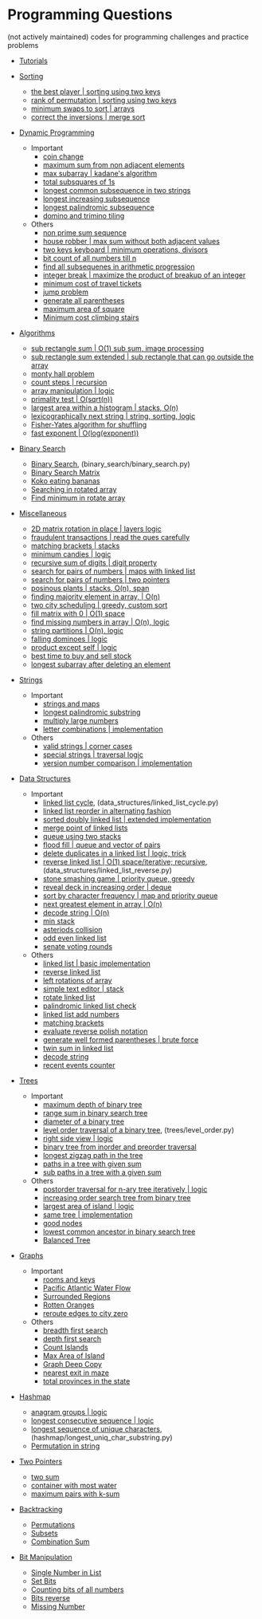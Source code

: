 # Programming Questions
(not actively maintained)
codes for programming challenges and practice problems
* [Tutorials](tutorials/README.md)

* [Sorting](sorting)
  * [the best player | sorting using two keys](sorting/the_best_player.cpp)
  * [rank of permutation | sorting using two keys](sorting/permutation_rank.cpp)
  * [minimum swaps to sort | arrays](sorting/min_swaps_to_sort.cpp)
  * [correct the inversions | merge sort](sorting/correct_the_inversions.cpp)

* [Dynamic Programming](dynamic_programming)
  * Important
    * [coin change](dynamic_programming/coin_change.cpp)
    * [maximum sum from non adjacent elements](dynamic_programming/non_adjacent_max_sum.cpp)
    * [max subarray | kadane's algorithm](dynamic_programming/max_subarray.cpp)
    * [total subsquares of 1s](dynamic_programming/total_subsquares.cpp)
    * [longest common subsequence in two strings](dynamic_programming/longest_common_subsequence.cpp)
    * [longest increasing subsequence](dynamic_programming/longest_increasing_subsequence.cpp)
    * [longest palindromic subsequence](dynamic_programming/longest_palindromic_subsequence.cpp)
    * [domino and trimino tiling](dynamic_programming/domino_trimino_tiling.cpp)
  * Others
    * [non prime sum sequence](dynamic_programming/non_prime_sum_sequence.cpp)
    * [house robber | max sum without both adjacent values](dynamic_programming/house_robber.cpp)
    * [two keys keyboard | minimum operations, divisors](dynamic_programming/two_keys_keyboard.cpp)
    * [bit count of all numbers till n](dynamic_programming/bit_count_till_n.cpp)
    * [find all subsequenes in arithmetic progression](dynamic_programming/ap_subsequences.cpp)
    * [integer break | maximize the product of breakup of an integer](dynamic_programming/integer_break.cpp)
    * [minimum cost of travel tickets](dynamic_programming/min_ticket_cost.cpp)
    * [jump problem](dynamic_programming/jump_problem.cpp)
    * [generate all parentheses](dynamic_programming/generate_parentheses.cpp)
    * [maximum area of square](dynamic_programming/max_square_area.cpp)
    * [Minimum cost climbing stairs](dynamic_programming/min_cost_climbing_stairs.py)

* [Algorithms](algorithms)
  * [sub rectangle sum | O(1) sub sum, image processing](algorithms/subrectangle_sum.cpp)
  * [sub rectangle sum extended | sub rectangle that can go outside the array](algorithms/subrectangle_sum_extended.cpp)
  * [monty hall problem](algorithms/monty_hall.cpp)
  * [count steps | recursion](algorithms/count_steps.cpp)
  * [array manipulation | logic](algorithms/array_modification.cpp)
  * [primality test | O(sqrt(n))](algorithms/primality_test.cpp)
  * [largest area within a histogram | stacks, O(n)](algorithms/largest_area_histogram.cpp)
  * [lexicographically next string | string, sorting, logic](algorithms/lexicographic_next_string.cpp)
  * [Fisher-Yates algorithm for shuffling](algorithms/fisher_yates.cpp)
  * [fast exponent | O(log(exponent))](algorithms/fast_exponent.cpp)

* [Binary Search](binary_search)
  * [Binary Search](binary_search/binary_search.cpp), (binary_search/binary_search.py)
  * [Binary Search Matrix](binary_search/binary_search_matrix.py)
  * [Koko eating bananas](binary_search/binary_search_koko_bananas.py)
  * [Searching in rotated array](binary_search/binary_search_rotated_array.py)
  * [Find minimum in rotate array](binary_search/binary_search_minimum.py)

* [Miscellaneous](miscellaneous)
  * [2D matrix rotation in place | layers logic](miscellaneous/rotate_2d_matrix.cpp)
  * [fraudulent transactions | read the ques carefully](miscellaneous/fraudulent_transactions.cpp)
  * [matching brackets | stacks](miscellaneous/matching_candies.cpp)
  * [minimum candies | logic](miscellaneous/minimum_candies.cpp)
  * [recursive sum of digits | digit property](miscellaneous/digit_sum.cpp)
  * [search for pairs of numbers | maps with linked list](miscellaneous/number_pair_search.cpp)
  * [search for pairs of numbers | two pointers](miscellaneous/number_pair_search_2.cpp)
  * [posinous plants | stacks, O(n), span](miscellaneous/posinous_plants.cpp)
  * [finding majority element in array, | O(n)](miscellaneous/num_appearing_half.cpp)
  * [two city scheduling | greedy, custom sort](miscellaneous/two_city_scheduling.cpp)
  * [fill matrix with 0 | O(1) space](miscellaneous/matrix_fill_zeros.cpp)
  * [find missing numbers in array | O(n), logic](miscellaneous/find_missing_nos.cpp)
  * [string partitions | O(n), logic](miscellaneous/string_partitions.cpp)
  * [falling dominoes | logic](miscellaneous/falling_dominoes.cpp)
  * [product except self | logic](miscellaneous/product_except_self.py)
  * [best time to buy and sell stock](miscellaneous/buy_and_sell.py)
  * [longest subarray after deleting an element](miscellaneous/longest_subarray_after_deleting_one_element.py)

* [Strings](strings)
  * Important
    * [strings and maps](strings/string_hasmap.cpp)
    * [longest palindromic substring](strings/longest_palindromic_substring.cpp)
    * [multiply large numbers](strings/multiply_string.cpp)
    * [letter combinations | implementation](strings/letter_combinations.cpp)
  * Others
    * [valid strings | corner cases](strings/valid_string.cpp)
    * [special strings | traversal logic](strings/special_string.cpp)
    * [version number comparison | implementation](strings/version_comparison.cpp)

* [Data Structures](data_structures)
  * Important
    * [linked list cycle](data_structures/linked_list_cycle.cpp), (data_structures/linked_list_cycle.py)
    * [linked list reorder in alternating fashion](data_structures/linked_list_reorder_alternating.py)
    * [sorted doubly linked list | extended implementation](data_structures/sorted_doubly_linked_list.cpp)
    * [merge point of linked lists](data_structures/linked_list_intersection.cpp)
    * [queue using two stacks](data_structures/queue_with_stacks.cpp)
    * [flood fill | queue and vector of pairs](data_structures/flood_fill.cpp)
    * [delete duplicates in a linked list | logic, trick](data_structures/linked_list_delete_duplicates.cpp)
    * [reverse linked list | O(1) space/iterative; recursive](data_structures/linked_list_reverse.cpp), (data_structures/linked_list_reverse.py)
    * [stone smashing game | priority queue, greedy](data_structures/priority_queue_stone_game.cpp)
    * [reveal deck in increasing order | deque](data_structures/deque_reveal_deck.cpp)
    * [sort by character frequency | map and priority queue](data_structures/sort_by_char_freq.cpp)
    * [next greatest element in array | O(n)](data_structures/next_greatest_element.cpp)
    * [decode string | O(n)](data_structures/decode_string.cpp)
    * [min stack](data_structures/stack_min.py)
    * [asteriods collision](data_structures/stack_asteriods.py)
    * [odd even linked list](data_structures/linked_list_odd_even.py)
    * [senate voting rounds](data_structures/queue_senate_voting.py)
  * Others
    * [linked list | basic implementation](data_structures/linked_list.cpp)
    * [reverse linked list](data_structures/reverse_double_list.cpp)
    * [left rotations of array](data_structures/array_left_rotation.cpp)
    * [simple text editor | stack](data_structures/simple_text_editor.cpp)
    * [rotate linked list](data_structures/rotate_linked_list.cpp)
    * [palindromic linked list check](data_structures/linked_list_palindrome.cpp)
    * [linked list add numbers](data_structures/linked_list_add_nums.py)
    * [matching brackets](data_structures/matching_brackets.py)
    * [evaluate reverse polish notation](data_structures/stack_evaluate_reverse_polish_notation.py)
    * [generate well formed parentheses | brute force](data_structures/stack_generate_parentheses_brute.py)
    * [twin sum in linked list](data_structures/linked_list_twin_sum.py)
    * [decode string](data_structures/stack_decode_string.py)
    * [recent events counter](data_structures/queue_recent_counter.py)

* [Trees](trees)
  * Important
    * [maximum depth of binary tree](trees/max_depth.cpp)
    * [range sum in binary search tree](trees/range_sum_bst.cpp)
    * [diameter of a binary tree](trees/diameter_binary_tree.cpp)
    * [level order traversal of a binary tree](trees/level_order.cpp), (trees/level_order.py)
    * [right side view | logic](trees/right_side_view.py)
    * [binary tree from inorder and preorder traversal](trees/binary_tree_from_preorder_inorder.py)
    * [longest zigzag path in the tree](trees/longest_zig_zag_path.py)
    * [paths in a tree with given sum](trees/path_sum_list.py)
    * [sub paths in a tree with a given sum](trees/path_sum_subsequence.py)
  * Others
    * [postorder traversal for n-ary tree iteratively | logic](trees/postorder_iterative.cpp)
    * [increasing order search tree from binary tree](trees/increasing_order_search_tree.cpp)
    * [largest area of island | logic](trees/largest_island.cpp)
    * [same tree | implementation](trees/same_tree.py)
    * [good nodes](trees/good_nodes.py)
    * [lowest common ancestor in binary search tree](trees/lca_bst.py)
    * [Balanced Tree](trees/binary_tree_balanced.py)

* [Graphs](graphs)
  * Important
    * [rooms and keys](graphs/room_and_keys.cpp)
    * [Pacific Atlantic Water Flow](graphs/pacific_atlantic_waterflow.py)
    * [Surrounded Regions](graphs/surrounded_regions.py)
    * [Rotten Oranges](graphs/rotten_oranges.py)
    * [reroute edges to city zero](graphs/router_reorder_to_reach_zero.py)
  * Others
    * [breadth first search](graphs/bfs.cpp)
    * [depth first search](graphs/dfs.cpp)
    * [Count Islands](graphs/count_islands.py)
    * [Max Area of Island](graphs/max_area_island.py)
    * [Graph Deep Copy](graphs/graph_deep_copy.py)
    * [nearest exit in maze](graphs/nearest_exit_from_entrance_maze.py)
    * [total provinces in the state](graphs/provinces.py)

* [Hashmap](hashmap)
    * [anagram groups | logic](hashmap/anagram_groups.py)
    * [longest consecutive sequence | logic](hashmap/longest_consecutive_sequence.py)
    * [longest sequence of unique characters](hashmap/longest_uniq_char_substring.cpp),(hashmap/longest_uniq_char_substring.py)
    * [Permutation in string](hashmap/permutation_in_string.py)

* [Two Pointers](two_pointers)
    * [two sum](two_pointers/two_sum.py)
    * [container with most water](two_pointers/container_with_most_water.py)
    * [maximum pairs with k-sum](two_pointers/k_sum_pairs.py)

* [Backtracking](backtracking)
    * [Permutations](backtracking/permutations.py)
    * [Subsets](backtracking/subsets.py)
    * [Combination Sum](backtracking/combination_sum.py)

* [Bit Manipulation](bit_manipulation)
    * [Single Number in List](bit_manipulation/single_number.py)
    * [Set Bits](bit_manipulation/set_bits.py)
    * [Counting bits of all numbers](bit_manipulation/set_bits_all_numbers.py)
    * [Bits reverse](bit_manipulation/bits_reverse.py)
    * [Missing Number](bit_manipulation/missing_number.py)
